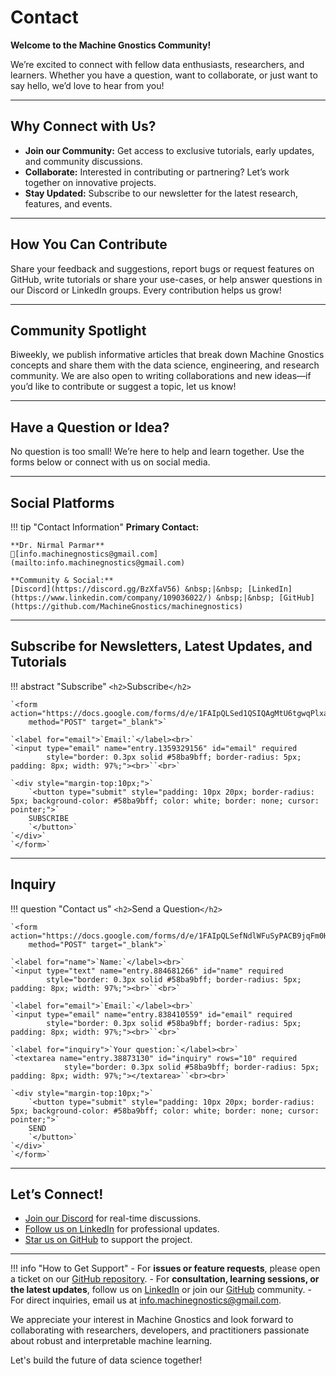 # Contact

**Welcome to the Machine Gnostics Community!**

We’re excited to connect with fellow data enthusiasts, researchers, and learners. Whether you have a question, want to collaborate, or just want to say hello, we’d love to hear from you!

---

## Why Connect with Us?

- **Join our Community:** Get access to exclusive tutorials, early updates, and community discussions.
- **Collaborate:** Interested in contributing or partnering? Let’s work together on innovative projects.
- **Stay Updated:** Subscribe to our newsletter for the latest research, features, and events.

---

## How You Can Contribute

Share your feedback and suggestions, report bugs or request features on GitHub, write tutorials or share your use-cases, or help answer questions in our Discord or LinkedIn groups. Every contribution helps us grow!

---

## Community Spotlight

Biweekly, we publish informative articles that break down Machine Gnostics concepts and share them with the data science, engineering, and research community. We are also open to writing collaborations and new ideas—if you’d like to contribute or suggest a topic, let us know!

---

## Have a Question or Idea?

No question is too small! We’re here to help and learn together. Use the forms below or connect with us on social media.

---

## Social Platforms

!!! tip "Contact Information"
    **Primary Contact:**

    **Dr. Nirmal Parmar**
    📧[info.machinegnostics@gmail.com](mailto:info.machinegnostics@gmail.com)

    **Community & Social:**
    [Discord](https://discord.gg/BzXfaV56) &nbsp;|&nbsp; [LinkedIn](https://www.linkedin.com/company/109036022/) &nbsp;|&nbsp; [GitHub](https://github.com/MachineGnostics/machinegnostics)

---

## Subscribe for Newsletters, Latest Updates, and Tutorials

!!! abstract "Subscribe"
    `<h2>`Subscribe`</h2>`

    `<form action="https://docs.google.com/forms/d/e/1FAIpQLSed1QSIQAgMtU6tgwqPlxa7fn_WJWEHbjjmSX_XUoIAdAPNXQ/formResponse" 
        method="POST" target="_blank">`

    `<label for="email">`Email:`</label><br>`
    `<input type="email" name="entry.1359329156" id="email" required
            style="border: 0.3px solid #58ba9bff; border-radius: 5px; padding: 8px; width: 97%;"><br>``<br>`

    `<div style="margin-top:10px;">`
        `<button type="submit" style="padding: 10px 20px; border-radius: 5px; background-color: #58ba9bff; color: white; border: none; cursor: pointer;">`
        SUBSCRIBE
        `</button>`
    `</div>`
    `</form>`

---

<!-- https://forms.gle/QoSsTBRLjwS1deC57 -->

<!-- https://docs.google.com/forms/d/e/1FAIpQLSefNdlWFuSyPACB9jqFm0H9jDjXyDiHTIRqeiw4uAudEfcG0g/viewform?usp=header -->

## Inquiry

!!! question "Contact us"
    `<h2>`Send a Question`</h2>`

    `<form action="https://docs.google.com/forms/d/e/1FAIpQLSefNdlWFuSyPACB9jqFm0H9jDjXyDiHTIRqeiw4uAudEfcG0g/formResponse" 
        method="POST" target="_blank">`

    `<label for="name">`Name:`</label><br>`
    `<input type="text" name="entry.884681266" id="name" required
            style="border: 0.3px solid #58ba9bff; border-radius: 5px; padding: 8px; width: 97%;"><br>``<br>`

    `<label for="email">`Email:`</label><br>`
    `<input type="email" name="entry.838410559" id="email" required
            style="border: 0.3px solid #58ba9bff; border-radius: 5px; padding: 8px; width: 97%;"><br>``<br>`

    `<label for="inquiry">`Your question:`</label><br>`
    `<textarea name="entry.38873130" id="inquiry" rows="10" required
                style="border: 0.3px solid #58ba9bff; border-radius: 5px; padding: 8px; width: 97%;"></textarea>``<br><br>`

    `<div style="margin-top:10px;">`
        `<button type="submit" style="padding: 10px 20px; border-radius: 5px; background-color: #58ba9bff; color: white; border: none; cursor: pointer;">`
        SEND
        `</button>`
    `</div>`
    `</form>`

---

## Let’s Connect!

- [Join our Discord](https://discord.gg/BzXfaV56) for real-time discussions.
- [Follow us on LinkedIn](https://www.linkedin.com/company/109036022/) for professional updates.
- [Star us on GitHub](https://github.com/MachineGnostics/machinegnostics) to support the project.

---

!!! info "How to Get Support"
    - For **issues or feature requests**, please open a ticket on our [GitHub repository](https://github.com/MachineGnostics/machinegnostics).
    - For **consultation, learning sessions, or the latest updates**, follow us on [LinkedIn](https://www.linkedin.com/company/109036022/) or join our [GitHub](https://github.com/MachineGnostics/machinegnostics) community.
    - For direct inquiries, email us at [info.machinegnostics@gmail.com](mailto:info.machinegnostics@gmail.com).

We appreciate your interest in Machine Gnostics and look forward to collaborating with researchers, developers, and practitioners passionate about robust and interpretable machine learning.

Let's build the future of data science together!
